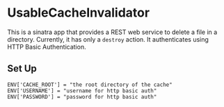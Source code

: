 # UsableCacheInvalidator

This is a sinatra app that provides a REST web service to delete a file in a directory. Currently, it has only a `destroy` action. It authenticates using HTTP Basic Authentication.

## Set Up

```
ENV['CACHE_ROOT'] = "the root directory of the cache"
ENV['USERNAME'] = "username for http basic auth"
ENV['PASSWORD'] = "password for http basic auth"
```
